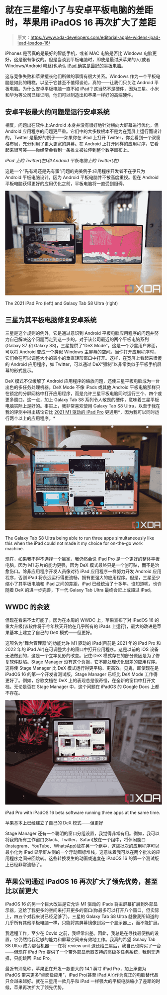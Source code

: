 # 就在三星缩小了与安卓平板电脑的差距时，苹果用 iPadOS 16 再次扩大了差距

> 原文：<https://www.xda-developers.com/editorial-apple-widens-ipad-lead-ipados-16/>

iPhones 是否真的是最好的智能手机，或者 MAC 电脑是否比 Windows 电脑更好，这是很有争议的。但是当谈到平板电脑时，即使是最讨厌苹果的人(或者 Windows/Android 粉丝)也承认 [iPad 确实是最好的平板电脑](https://www.xda-developers.com/best-ipad/)。

这与竞争失败和苹果擅长他们所做的事情有很大关系。Windows 作为一个平板电脑是如此的糟糕，以至于它甚至不值得谈论，真的——让我们只关注 Android 平板电脑。为什么安卓平板电脑一直不如 iPad？这当然不是硬件，因为三星、小米和华为等公司已经证明，他们可以制造出和苹果一样好的高端硬件。

## 安卓平板最大的问题是运行安卓系统

相反，问题出在软件上:Android 本身并没有很好地针对横向大屏幕进行优化，但 Android 应用程序的问题更严重。它们中的大多数根本不是为在宽屏上运行而设计的。Twitter 是最好的例子——如果你在 iPad 上打开 Twitter，你会看到一个双窗格布局，充分利用了更大更宽的屏幕。在 Android 上打开同样的应用程序，它看起来很可笑——你经常会看到一条推文被拉伸到整个数字画布上。

*iPad 上的 Twitter(左)和 Android 平板电脑上的 Twitter(右)*

这是一个“先有鸡还是先有蛋”问题的完美例子:应用程序开发者不在乎只为 Android 平板电脑设计，因为 Android 平板电脑并不被高度重视。但在 Android 平板电脑获得更好的应用优化之前，平板电脑将一直受到阻碍。

 <picture>![iPad Pro and Tab S8 Ultra](img/65f8ef26e172c1b9966f6e57fc5e236e.png)</picture> 

The 2021 iPad Pro (left) and Galaxy Tab S8 Ultra (right)

## 三星为其平板电脑修复安卓系统

三星是这个规则的例外，它是通过意识到 Android 平板电脑应用程序的问题并努力自己解决这个问题而走到这一步的。对于该公司最近的两个平板电脑系列(Galaxy S7 和 Galaxy S8)，三星提供了“DeX Mode”，这是一个沙盒用户界面，可以将 Android 变成一个类似 Windows 主屏幕的空间。当你打开应用程序时，它们会在可以调整大小的较小的垂直矩形窗口中打开。这样，在宽屏上看起来很傻的 Android 应用程序，如 Twitter，可以通过 DeX“强制”以非常类似于平板手机屏幕的形式显示。

DeX 模式不仅缓解了 Android 应用程序的缩放问题，还使三星平板电脑成为一台出色的多任务处理机器。DeX Mode 不像 iPads 或其他 Android 平板电脑那样只在锁定的分屏网格中打开应用程序，而是允许三星平板电脑同时运行三个、四个或更多窗口。这一点，加上 Galaxy Tab S8 系列令人敬畏的硬件，意味着三星平板电脑实际上是好的。事实上，我非常喜欢使用 Galaxy Tab S8 Ultra，以至于我在我的评测中得出结论它比 [2021 M1 驱动的 iPad Pro](https://www.xda-developers.com/ipad-pro-2021-review/) 更通用*，因为我可以同时运行两个以上的应用程序。*

 <picture>![Galaxy Tab S8 Ultra](img/9ab0c2e9641a4891fca56b9f7dbe5cc1.png)</picture> 

The Galaxy Tab S8 Ultra being able to run three apps simultaneously like this when the iPad could not made it my choice for on-the-go work machine.

现在，如果我不得不选择一个赢家，我仍然会说 iPad Pro 是一个更好的整体平板电脑，因为 M1 芯片的能力更强，因为 DeX 模式最终只是一个创可贴，而不是治愈伤口。除非应用程序开发人员像对待 iPad 应用程序一样努力开发 Android 应用程序，否则 iPad 将永远运行得更流畅，拥有更强大的应用程序。但是，三星至少缩小了其平板电脑和 iPad 之间的差距，iPad 已经统治了十多年。谁知道呢，也许随着 DeX 的进一步完善，下一代 Galaxy Tab Ultra 最终会赶上或超过 iPad。

## WWDC 的余波

但现在看来不太可能了。因为在本周的 WWDC 上，苹果宣布了对 iPadOS 16 的重大升级(该软件将于今年秋天开始在几乎所有的 iPads 上运行)，最大的改进是苹果基本上建立了自己的 DeX 模式——但更好。

这项名为“舞台管理器”的功能允许 M1 驱动的 iPad(目前是 2021 年的 iPad Pro 和 2022 年的 iPad Air)在可调整大小的窗口中打开应用程序。这是以前的 iOS 设备无法做到的，这是一个立竿见影的改变。记住:DeX 模式存在的部分原因是为了修复软件缺陷。Stage Manager 没有这个负担，它不能处理优化很差的应用程序。这将使 Stage Manager 比 DeX 模式运行得更平稳、更高效。见鬼，即使现在是 iPadOS 16 的第一个开发者测试版，Stage Manager 已经比 DeX Mode 工作得更好了。例如，谷歌文档在 DeX 上的表现总是很奇怪，在全新的窗口中打开文档。无论是否在 Stage Manager 中，这个问题在 iPadOS 的 Google Docs 上都不存在。

 <picture>![](img/835a0af432d4a84135bdfc2a9d870a19.png)</picture> 

iPad Pro with iPadOS 16 beta software running three apps at the same time.

苹果基本上已经建立了自己的 DeX 模式——但更好

Stage Manager 还有一个聪明的窗口分组设置，我觉得非常有用。例如，我可以将我的所有工作窗口(Slack、Twitter、Safari)放在一个组中，将休闲窗口(Instagram、YouTube、WhatsApp)放在另一个组中，这些批次的应用程序可以最小化为 iPad 显示屏左侧的一个浮动图标堆栈，这意味着我可以在两个批次的应用程序之间来回跳转。这些转换发生的动画或速度在 iPadOS 16 的第一个测试版上已经非常流畅了。

## 苹果公司通过 iPadOS 16 再次扩大了领先优势，甚至比以前更大

iPadOS 16 的另一个巨大改进是它允许 M1 驱动的 iPads 将主屏幕扩展到外部显示器，这给了我更多的空间来打开更多的窗口(你最多可以打开八个窗口，但实际上，四五个对我来说已经足够了)。三星的 Galaxy Tab S8 Ultra 就像我所知道的几乎所有其他平板电脑一样，只能将其屏幕镜像到另一个显示器上，而不能扩展。

我远程工作，至少在 Covid 之前，我经常出差。因此，我总是在寻找最便携的设置，它仍然给我足够的能力和屏幕空间来有效地工作。我真的希望 Galaxy Tab S8 Ultra 成为那台机器——在将 review unit 退还给三星后，我自己也购买了一台——但现在 iPad Pro 提供了一个带外部显示器支持的高级多任务系统，我别无选择，只能跳回 iPad Pro。

最近有消息称，苹果正在开发一款更大的 14.1 英寸 iPad Pro，加上承诺为 iPadOS 带来更多“桌面级应用”，iPad Pro(甚至 iPad Air)作为真正的电脑替代品只会越来越好。就在三星用一款几乎和 iPad 一样强大的平板电脑缩小了差距的时候，苹果再次扩大了领先优势。